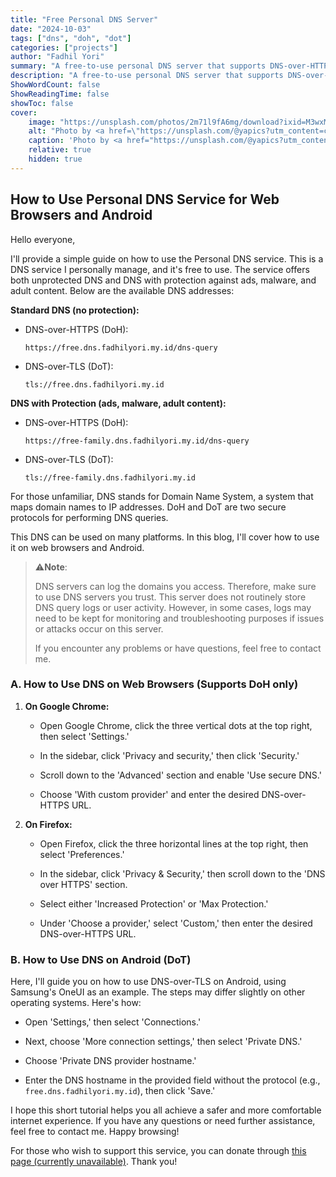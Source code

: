 ```yaml
---
title: "Free Personal DNS Server"
date: "2024-10-03"
tags: ["dns", "doh", "dot"]
categories: ["projects"]
author: "Fadhil Yori"
summary: "A free-to-use personal DNS server that supports DNS-over-HTTPS and DNS-over-TLS to protect your privacy and security."
description: "A free-to-use personal DNS server that supports DNS-over-HTTPS and DNS-over-TLS to protect your privacy and security."
ShowWordCount: false
ShowReadingTime: false
showToc: false
cover:
    image: "https://unsplash.com/photos/2m71l9fA6mg/download?ixid=M3wxMjA3fDB8MXxzZWFyY2h8Mnx8aW50ZXJuZXR8ZW58MHx8fHwxNzI3OTE2MjUwfDA&force=true&w=320"
    alt: "Photo by <a href=\"https://unsplash.com/@yapics?utm_content=creditCopyText&utm_medium=referral&utm_source=unsplash\">Leon Seibert</a> on <a href=\"https://unsplash.com/photos/internet-led-signage-beside-building-near-buildings-2m71l9fA6mg?utm_content=creditCopyText&utm_medium=referral&utm_source=unsplash\">Unsplash</a>"
    caption: 'Photo by <a href="https://unsplash.com/@yapics?utm_content=creditCopyText&utm_medium=referral&utm_source=unsplash">Leon Seibert</a> on <a href="https://unsplash.com/photos/internet-led-signage-beside-building-near-buildings-2m71l9fA6mg?utm_content=creditCopyText&utm_medium=referral&utm_source=unsplash">Unsplash</a>'
    relative: true
    hidden: true
---
```


## How to Use Personal DNS Service for Web Browsers and Android

Hello everyone,

I'll provide a simple guide on how to use the Personal DNS service. This is a DNS service I personally manage, and it's free to use. The service offers both unprotected DNS and DNS with protection against ads, malware, and adult content. Below are the available DNS addresses:

**Standard DNS (no protection):**

- DNS-over-HTTPS (DoH):

  ```text
  https://free.dns.fadhilyori.my.id/dns-query
  ```

- DNS-over-TLS (DoT):

  ```text
  tls://free.dns.fadhilyori.my.id
  ```

**DNS with Protection (ads, malware, adult content):**

- DNS-over-HTTPS (DoH):

  ```text
  https://free-family.dns.fadhilyori.my.id/dns-query
  ```

- DNS-over-TLS (DoT):

  ```text
  tls://free-family.dns.fadhilyori.my.id
  ```

For those unfamiliar, DNS stands for Domain Name System, a system that maps domain names to IP addresses. DoH and DoT are two secure protocols for performing DNS queries.

This DNS can be used on many platforms. In this blog, I'll cover how to use it on web browsers and Android.

> ⚠️**Note**:
>
> DNS servers can log the domains you access. Therefore, make sure to use DNS servers you trust. This server does not routinely store DNS query logs or user activity. However, in some cases, logs may need to be kept for monitoring and troubleshooting purposes if issues or attacks occur on this server.
>
> If you encounter any problems or have questions, feel free to contact me.

### A. How to Use DNS on Web Browsers (Supports DoH only)

1. **On Google Chrome:**

   - Open Google Chrome, click the three vertical dots at the top right, then select 'Settings.'

   - In the sidebar, click 'Privacy and security,' then click 'Security.'

   - Scroll down to the 'Advanced' section and enable 'Use secure DNS.'

   - Choose 'With custom provider' and enter the desired DNS-over-HTTPS URL.

2. **On Firefox:**

   - Open Firefox, click the three horizontal lines at the top right, then select 'Preferences.'

   - In the sidebar, click 'Privacy & Security,' then scroll down to the 'DNS over HTTPS' section.

   - Select either 'Increased Protection' or 'Max Protection.'

   - Under 'Choose a provider,' select 'Custom,' then enter the desired DNS-over-HTTPS URL.

### B. How to Use DNS on Android (DoT)

Here, I'll guide you on how to use DNS-over-TLS on Android, using Samsung's OneUI as an example. The steps may differ slightly on other operating systems. Here's how:

- Open 'Settings,' then select 'Connections.'

- Next, choose 'More connection settings,' then select 'Private DNS.'

- Choose 'Private DNS provider hostname.'

- Enter the DNS hostname in the provided field without the protocol (e.g., `free.dns.fadhilyori.my.id`), then click 'Save.'

I hope this short tutorial helps you all achieve a safer and more comfortable internet experience. If you have any questions or need further assistance, feel free to contact me. Happy browsing!

For those who wish to support this service, you can donate through [this page (currently unavailable)](https://www.fadhilyori.my.id/donate). Thank you!
